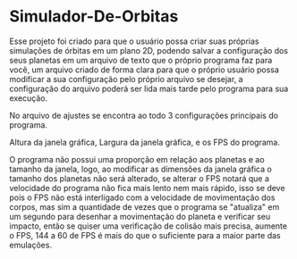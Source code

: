 # Simulador-De-Orbitas
  Esse projeto foi criado para que o usuário possa criar suas próprias simulações de órbitas em um plano 2D, podendo salvar a configuração dos seus planetas em um arquivo de texto que o próprio programa faz para você, um arquivo criado de forma clara para que o próprio usuário possa modificar a sua configuração pelo próprio arquivo se desejar, a configuração do arquivo poderá ser lida mais tarde pelo programa para sua execução.
 
 No arquivo de ajustes se encontra ao todo 3 configurações principais do programa.
 
 Altura da janela gráfica, Largura da janela gráfica, e os FPS do programa.
 
 O programa não possui uma proporção em relação aos planetas e ao tamanho da janela, logo, ao modificar as dimensões da janela gráfica o tamanho dos planetas não será alterado, se alterar o FPS notará que a velocidade do programa não fica mais lento nem mais rápido, isso se deve pois o FPS não está interligado com a velocidade de movimentação dos corpos, mas sim a quantidade de vezes que o programa se "atualiza" em um segundo para desenhar a movimentação do planeta e verificar seu impacto, então se quiser uma verificação de colisão mais precisa, aumente o FPS, 144 a 60 de FPS é mais do que o suficiente para a maior parte das emulações.
